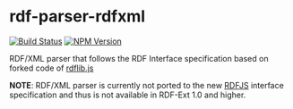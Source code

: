 # rdf-parser-rdfxml

[![Build Status](https://travis-ci.org/rdf-ext/rdf-parser-rdfxml.svg?branch=master)](https://travis-ci.org/rdf-ext/rdf-parser-rdfxml)
[![NPM Version](https://img.shields.io/npm/v/rdf-parser-rdfxml.svg?style=flat)](https://npm.im/rdf-parser-rdfxml)

RDF/XML parser that follows the RDF Interface specification based on forked code of [rdflib.js](https://github.com/linkeddata/rdflib.js/) 

__NOTE__: RDF/XML parser is currently not ported to the new [RDFJS](https://github.com/rdfjs/representation-task-force/blob/master/interface-spec.md) interface specification and thus is not available in RDF-Ext 1.0 and higher. 
